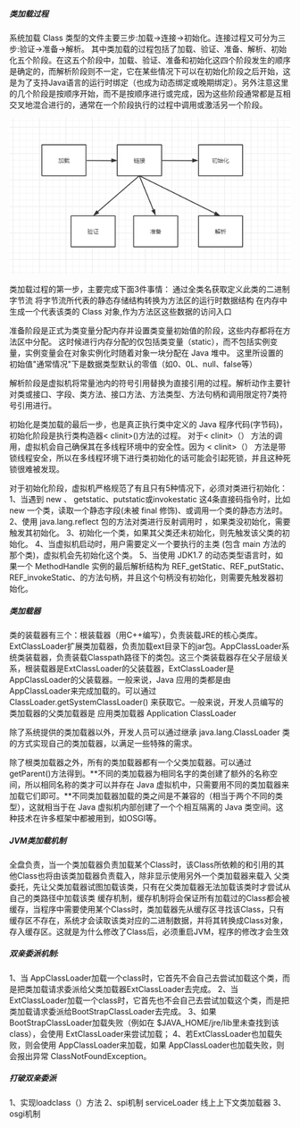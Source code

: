 ##### 类加载过程
系统加载 Class 类型的文件主要三步:加载->连接->初始化。连接过程又可分为三步:验证->准备->解析。
其中类加载的过程包括了加载、验证、准备、解析、初始化五个阶段。在这五个阶段中，加载、验证、准备和初始化这四个阶段发生的顺序是确定的，而解析阶段则不一定，它在某些情况下可以在初始化阶段之后开始，这是为了支持Java语言的运行时绑定（也成为动态绑定或晚期绑定）。另外注意这里的几个阶段是按顺序开始，而不是按顺序进行或完成，因为这些阶段通常都是互相交叉地混合进行的，通常在一个阶段执行的过程中调用或激活另一个阶段。

![](images/类加载.png)

类加载过程的第一步，主要完成下面3件事情：
通过全类名获取定义此类的二进制字节流
将字节流所代表的静态存储结构转换为方法区的运行时数据结构
在内存中生成一个代表该类的 Class 对象,作为方法区这些数据的访问入口

准备阶段是正式为类变量分配内存并设置类变量初始值的阶段，这些内存都将在方法区中分配。
这时候进行内存分配的仅包括类变量（static），而不包括实例变量，实例变量会在对象实例化时随着对象一块分配在 Java 堆中。
这里所设置的初始值"通常情况"下是数据类型默认的零值（如0、0L、null、false等）

解析阶段是虚拟机将常量池内的符号引用替换为直接引用的过程。解析动作主要针对类或接口、字段、类方法、接口方法、方法类型、方法句柄和调用限定符7类符号引用进行。

初始化是类加载的最后一步，也是真正执行类中定义的 Java 程序代码(字节码)，初始化阶段是执行类构造器< clinit>()方法的过程。
对于< clinit>（） 方法的调用，虚拟机会自己确保其在多线程环境中的安全性。因为 < clinit>（） 方法是带锁线程安全，所以在多线程环境下进行类初始化的话可能会引起死锁，并且这种死锁很难被发现。

对于初始化阶段，虚拟机严格规范了有且只有5种情况下，必须对类进行初始化：
1、当遇到 new 、 getstatic、putstatic或invokestatic 这4条直接码指令时，比如 new 一个类，读取一个静态字段(未被 final 修饰)、或调用一个类的静态方法时。
2、使用 java.lang.reflect 包的方法对类进行反射调用时 ，如果类没初始化，需要触发其初始化。
3、初始化一个类，如果其父类还未初始化，则先触发该父类的初始化。
4、当虚拟机启动时，用户需要定义一个要执行的主类 (包含 main 方法的那个类)，虚拟机会先初始化这个类。
5、当使用 JDK1.7 的动态类型语言时，如果一个 MethodHandle 实例的最后解析结构为 REF_getStatic、REF_putStatic、REF_invokeStatic、的方法句柄，并且这个句柄没有初始化，则需要先触发器初始化。

##### 类加载器
类的装载器有三个：根装载器（用C++编写），负责装载JRE的核心类库。ExtClassLoader扩展类加载器，负责加载ext目录下的jar包。AppClassLoader系统类装载器，负责装载Classpath路径下的类包。这三个类装载器存在父子层级关系，根装载器是ExtClassLoader的父装载器，ExtClassLoader是AppClassLoader的父装载器。一般来说，Java 应用的类都是由AppClassLoader来完成加载的。可以通过 ClassLoader.getSystemClassLoader() 来获取它。一般来说，开发人员编写的类加载器的父类加载器是 应用类加载器 Application ClassLoader

除了系统提供的类加载器以外，开发人员可以通过继承 java.lang.ClassLoader 类的方式实现自己的类加载器，以满足一些特殊的需求。

除了根类加载器之外，所有的类加载器都有一个父类加载器。可以通过 getParent()方法得到。**不同的类加载器为相同名字的类创建了额外的名称空间，所以相同名称的类才可以并存在 Java 虚拟机中，只需要用不同的类加载器来加载它们即可。**不同类加载器加载的类之间是不兼容的（相当于两个不同的类型），这就相当于在 Java 虚拟机内部创建了一个个相互隔离的 Java 类空间。这种技术在许多框架中都被用到，如OSGI等。

##### JVM类加载机制
全盘负责，当一个类加载器负责加载某个Class时，该Class所依赖的和引用的其他Class也将由该类加载器负责载入，除非显示使用另外一个类加载器来载入
父类委托，先让父类加载器试图加载该类，只有在父类加载器无法加载该类时才尝试从自己的类路径中加载该类
缓存机制，缓存机制将会保证所有加载过的Class都会被缓存，当程序中需要使用某个Class时，类加载器先从缓存区寻找该Class，只有缓存区不存在，系统才会读取该类对应的二进制数据，并将其转换成Class对象，存入缓存区。这就是为什么修改了Class后，必须重启JVM，程序的修改才会生效

##### 双亲委派机制:
1、当 AppClassLoader加载一个class时，它首先不会自己去尝试加载这个类，而是把类加载请求委派给父类加载器ExtClassLoader去完成。
2、当 ExtClassLoader加载一个class时，它首先也不会自己去尝试加载这个类，而是把类加载请求委派给BootStrapClassLoader去完成。
3、如果 BootStrapClassLoader加载失败（例如在 $JAVA_HOME/jre/lib里未查找到该class），会使用 ExtClassLoader来尝试加载；
4、若ExtClassLoader也加载失败，则会使用 AppClassLoader来加载，如果 AppClassLoader也加载失败，则会报出异常 ClassNotFoundException。

##### 打破双亲委派
1、实现loadclass（）方法
2、spi机制  serviceLoader 线上上下文类加载器
3、osgi机制